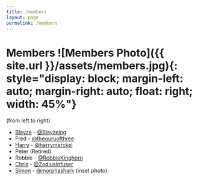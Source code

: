 ```yaml
---
title: /members
layout: page
permalink: /members
---
```


# Members ![Members Photo]({{ site.url }}/assets/members.jpg){: style="display: block; margin-left: auto; margin-right: auto; float: right; width: 45%"}
(from left to right)
- [Blayze](http://blayze.tech/) - [@Blayzeing](https://twitter.com/Blayzeing)
- Fred - [@theguruofthree](https://twitter.com/theguruofthree)
- [Harry](http://keiththerobot.uk/) - [@harrymerckel](https://twitter.com/harrymerckel)
- Peter (Retired)
- Robbie - [@RobbieKinghorn](https://twitter.com/RobbieKinghorn)
- [Chris](http://zodiusinfuser.uk/) - [@ZodiusInfuser](https://twitter.com/ZodiusInfuser)
- [Simon](http://simongt.com/) - [@morphashark](https://twitter.com/morphashark) (inset photo)
